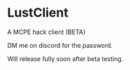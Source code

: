 # LustClient
A MCPE hack client (BETA)


DM me on discord for the password.

Will release fully soon after beta testing.
